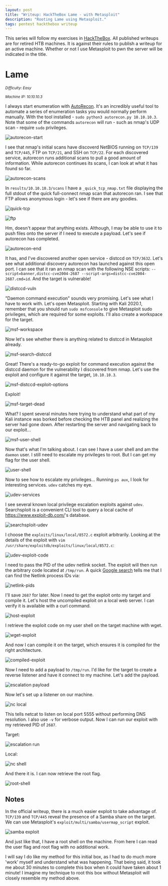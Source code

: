 ```yaml
---
layout: post
title: "Writeup: HackTheBox Lame - with Metasploit"
description: "Rooting Lame using Metasploit."
tags: pentest hackthebox writeup
---
```


This series will follow my exercises in [HackTheBox][].
All published writeups are for retired HTB machines.
It is against their rules to publish a writeup for an active machine.
Whether or not I use Metasploit to pwn the server will be indicated in the title.

# Lame

_<small>Difficulty: Easy</small>_

_<small>Machine IP: 10.10.10.3</small>_

I always start enumeration with [AutoRecon][].
It's an incredibly useful tool to automate a series of enumeration tasks you would normally perform manually.
With the tool installed - `sudo python3 autorecon.py 10.10.10.3`.
Note that some of the commands `autorecon` will run - such as nmap's UDP scan - require `sudo` privileges.

![autorecon-start][]

I see that nmap's initial scans have discoverd NetBIOS running on `TCP/139` and `TCP/445`, FTP on `TCP/21`, and SSH on `TCP/22`.
For each discovered service, autorecon runs additional scans to pull a good amount of information.
While autorecon continues its scans, I can look at what it has found so far.

![autorecon-scans][]

In `results/10.10.10.3/scans` I have a `_quick_tcp_nmap.txt` file displaying the full stdout of the quick full-connect nmap scan that autorecon ran.
I see that FTP allows anonymous login - let's see if there are any goodies.

![quick-tcp][]

![ftp][]

Hm, doesn't appear that anything exists.
Although, I may be able to use it to push files onto the server if I need to execute a payload.
Let's see if autorecon has completed.

![autorecon-end][]

It has, and I've discovered another open service - distccd on `TCP/3632`.
Let's see what additional discovery autorecon has launched against this open port.
I can see that it ran an nmap scan with the following NSE scripts: `--script=banner,distcc-cve2004-2687 --script-args=distcc-cve2004-2687.cmd=id`.
And the target is vulnerable!

![distccd-vuln][]

"Daemon command execution" sounds very promising.
Let's see what I have to work with.
Let's open Metasploit.
Starting with Kali 2020.1, remember that you should run `sudo msfconsole` to give Metasploit sudo privileges, which are required for some exploits.
I'll also create a workspace for the target.

![msf-workspace][]

Now let's see whether there is anything related to distccd in Metasploit already.

![msf-search-distccd][]

Great! There's a ready-to-go exploit for command execution against the distccd daemon for the vulnerability I discovered from nmap.
Let's use the exploit and configure it against the target, `10.10.10.3`.

![msf-distccd-exploit-options][]

Exploit!

![msf-target-dead]

What?
I spent several minutes here trying to understand what part of my Kali instance was borked before checking the HTB panel and realizing the server had gone down.
After restarting the server and navigating back to our exploit...

![msf-user-shell][]

Now that's what I'm talking about.
I can see I have a user shell and am the `daemon` user.
I still need to escalate my privileges to root.
But I can get my flag for the user shell.

![user-shell][]

Now to see how to escalate my privileges...
Running `ps aux`, I look for interesting services.
`udev` catches my eye.

![udev-services][]

I see several known local privilege escalation exploits against `udev`.
Searchsploit is a convenient CLI tool to query a local cache of <https://www.exploit-db.com/>'s database.

![searchsploit-udev][]

I choose the `exploits/linux/local/8572.c` exploit arbitrarily.
Looking at the details of the exploit with `vim /usr/share/exploitdb/exploits/linux/local/8572.c`:

![udev-exploit-code][]

I need to pass the PID of the udev netlink socket.
The exploit will then run the arbitrary code located at `/tmp/run`.
A quick [Google search][netlink google] tells me that I can find the Netlink process IDs via:

![netlink-pids][]

I'll save `2687` for later.
Now I need to get the exploit onto my target and compile it.
Let's host the uncompiled exploit on a local web server.
I can verify it is available with a curl command.

![host-exploit][]

I retrieve the exploit code on my user shell on the target machine with wget.

![wget-exploit][]

And now I can compile it on the target, which ensures it is compiled for the right architecture.

![compiled-exploit][]

Now I need to add a payload to `/tmp/run`.
I'd like for the target to create a reverse listener and have it connect to my machine.
Let's add the payload.

![escalation payload][]

Now let's set up a listener on our machine.

![nc local][]

This tells netcat to listen on local port 5555 without performing DNS resolution.
I also use `-v` for verbose output.
Now I can run our exploit with my retrieved PID of `2687`.

Target:

![escalation run][]

Local:

![nc shell][]

And there it is.
I can now retrieve the root flag.

![root-shell][]

## Notes

In the official writeup, there is a much easier exploit to take advantage of.
`TCP/139` and `TCP/445` reveal the presence of a Samba share on the target.
We can use Metasploit's `exploit/multi/samba/usermap_script` exploit.

![samba exploit][]

And just like that, I have a root shell on the machine.
From here I can read the user flag and root flag with no additional work.

I will say I do like my method for this initial box, as I had to do much more 'work' myself and understand what was happening.
That being said, it took me about 30 minutes to complete this box when it could have taken about 1 minute!
I imagine my technique to root this box without Metasploit will closely resemble my method above.

[autorecon]: https://github.com/Tib3rius/AutoRecon
[hackthebox]: https://www.hackthebox.eu
[netlink google]: https://unix.stackexchange.com/a/48269

[autorecon-start]: /img/htb/lame/autorecon-start.png
[autorecon-end]: /img/htb/lame/autorecon-end.png
[autorecon-scans]: /img/htb/lame/autorecon-results-scan.png
[compiled-exploit]: /img/htb/lame/exploit-compiled.png
[escalation payload]: /img/htb/lame/escalation-payload.png
[escalation run]: /img/htb/lame/target-escalation-run.png
[distccd-vuln]: /img/htb/lame/nmap-distccd-vuln.png
[ftp]: /img/htb/lame/ftp.png
[host-exploit]: /img/htb/lame/host-exploit-uncompiled.png
[msf-distccd-exploit-options]: /img/htb/lame/msf-distccd-exploit-options.png
[msf-user-shell]: /img/htb/lame/msf-exploit-success-user.png
[msf-search-distccd]: /img/htb/lame/msf-search-distccd.png
[msf-target-dead]: /img/htb/lame/msf-run-deadserver.png
[msf-workspace]: /img/htb/lame/msf-workspace.png
[nc local]: /img/htb/lame/nc-local.png
[nc shell]: /img/htb/lame/nc-local-root-shell.png
[netlink-pids]: /img/htb/lame/netlink-pids.png
[quick-tcp]: /img/htb/lame/autorecon-nmap-quick-results.png
[root-shell]: /img/htb/lame/root-flag.png
[samba exploit]: /img/htb/lame/samba-msf.png
[searchsploit-udev]: /img/htb/lame/searchsploit-udev.png
[udev-exploit-code]: /img/htb/lame/udev-exploit-code.png
[udev-services]: /img/htb/lame/ps-aux-udev.png
[user-shell]: /img/htb/lame/user-flag.png
[wget-exploit]: /img/htb/lame/wget-lame.png
